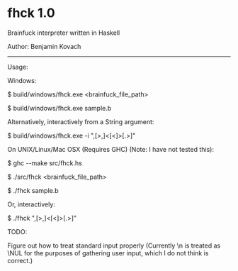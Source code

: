 fhck 1.0
====

Brainfuck interpreter written in Haskell

Author: Benjamin Kovach

----
Usage:

Windows:

$ build/windows/fhck.exe <brainfuck_file_path>

$ build/windows/fhck.exe sample.b

Alternatively, interactively from a String argument:

$ build/windows/fhck.exe -i ",[>,]<[<]>[.>]"

On UNIX/Linux/Mac OSX (Requires GHC) (Note: I have not tested this):

$ ghc --make src/fhck.hs

$ ./src/fhck <brainfuck_file_path>

$ ./fhck sample.b

Or, interactively:

$ ./fhck ",[>,]<[<]>[.>]"

TODO:

Figure out how to treat standard input properly (Currently \n is treated as \NUL for the purposes of gathering user input, which I do not think is correct.)